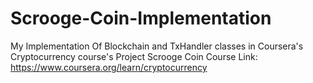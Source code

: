 # Scrooge-Coin-Implementation
My Implementation Of Blockchain and TxHandler classes in Coursera's Cryptocurrency course's Project Scrooge Coin
Course Link: https://www.coursera.org/learn/cryptocurrency
